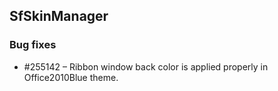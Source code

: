 ## SfSkinManager

### Bug fixes

* \#255142 – Ribbon window back color is applied properly in Office2010Blue theme. 
